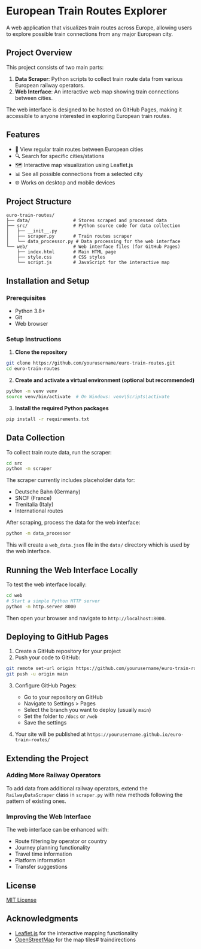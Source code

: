 # European Train Routes Explorer

A web application that visualizes train routes across Europe, allowing users to explore possible train connections from any major European city.

## Project Overview

This project consists of two main parts:
1. **Data Scraper**: Python scripts to collect train route data from various European railway operators.
2. **Web Interface**: An interactive web map showing train connections between cities.

The web interface is designed to be hosted on GitHub Pages, making it accessible to anyone interested in exploring European train routes.

## Features

- 🚄 View regular train routes between European cities
- 🔍 Search for specific cities/stations
- 🗺️ Interactive map visualization using Leaflet.js
- 📊 See all possible connections from a selected city
- 🌐 Works on desktop and mobile devices

## Project Structure

```
euro-train-routes/
├── data/                # Stores scraped and processed data
├── src/                 # Python source code for data collection
│   ├── __init__.py      
│   ├── scraper.py       # Train routes scraper
│   └── data_processor.py # Data processing for the web interface
└── web/                 # Web interface files (for GitHub Pages)
    ├── index.html       # Main HTML page
    ├── style.css        # CSS styles
    └── script.js        # JavaScript for the interactive map
```

## Installation and Setup

### Prerequisites

- Python 3.8+ 
- Git
- Web browser

### Setup Instructions

1. **Clone the repository**

```bash
git clone https://github.com/yourusername/euro-train-routes.git
cd euro-train-routes
```

2. **Create and activate a virtual environment (optional but recommended)**

```bash
python -m venv venv
source venv/bin/activate  # On Windows: venv\Scripts\activate
```

3. **Install the required Python packages**

```bash
pip install -r requirements.txt
```

## Data Collection

To collect train route data, run the scraper:

```bash
cd src
python -m scraper
```

The scraper currently includes placeholder data for:
- Deutsche Bahn (Germany)
- SNCF (France)
- Trenitalia (Italy)
- International routes

After scraping, process the data for the web interface:

```bash
python -m data_processor
```

This will create a `web_data.json` file in the `data/` directory which is used by the web interface.

## Running the Web Interface Locally

To test the web interface locally:

```bash
cd web
# Start a simple Python HTTP server
python -m http.server 8000
```

Then open your browser and navigate to `http://localhost:8000`.

## Deploying to GitHub Pages

1. Create a GitHub repository for your project
2. Push your code to GitHub:

```bash
git remote set-url origin https://github.com/yourusername/euro-train-routes.git
git push -u origin main
```

3. Configure GitHub Pages:
   - Go to your repository on GitHub
   - Navigate to Settings > Pages
   - Select the branch you want to deploy (usually `main`)
   - Set the folder to `/docs` or `/web`
   - Save the settings

4. Your site will be published at `https://yourusername.github.io/euro-train-routes/`

## Extending the Project

### Adding More Railway Operators

To add data from additional railway operators, extend the `RailwayDataScraper` class in `scraper.py` with new methods following the pattern of existing ones.

### Improving the Web Interface

The web interface can be enhanced with:
- Route filtering by operator or country
- Journey planning functionality
- Travel time information
- Platform information
- Transfer suggestions

## License

[MIT License](LICENSE)

## Acknowledgments

- [Leaflet.js](https://leafletjs.com/) for the interactive mapping functionality
- [OpenStreetMap](https://www.openstreetmap.org/) for the map tiles# traindirections
